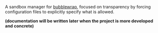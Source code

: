 A sandbox manager for [bubblewrap](https://github.com/containers/bubblewrap), focused on transparency by forcing configuration files to explicitly specify what is allowed.

**(documentation will be written later when the project is more developed and concrete)**
